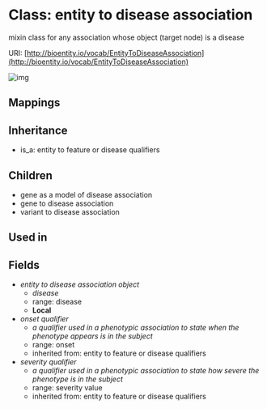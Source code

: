 # Class: entity to disease association


mixin class for any association whose object (target node) is a disease

URI: [http://bioentity.io/vocab/EntityToDiseaseAssociation](http://bioentity.io/vocab/EntityToDiseaseAssociation)

![img](http://yuml.me/diagram/nofunky;dir:TB/class/\[EntityToDiseaseAssociation]-%20onset%20qualifier(i)%20%3F>\[Onset],%20\[EntityToDiseaseAssociation]-%20severity%20qualifier(i)%20%3F>\[SeverityValue],%20\[EntityToDiseaseAssociation]-%20object%20%3F>\[Disease],%20\[VariantToDiseaseAssociation]uses%20-.->\[EntityToDiseaseAssociation],%20\[GeneToDiseaseAssociation]uses%20-.->\[EntityToDiseaseAssociation],%20\[GeneAsAModelOfDiseaseAssociation]uses%20-.->\[EntityToDiseaseAssociation],%20\[EntityToFeatureOrDiseaseQualifiers]^-\[EntityToDiseaseAssociation])
## Mappings

## Inheritance

 *  is_a: entity to feature or disease qualifiers
## Children

 * gene as a model of disease association
 * gene to disease association
 * variant to disease association
## Used in

## Fields

 * _entity to disease association object_
    * _disease_
    * range: disease
    * __Local__
 * _onset qualifier_
    * _a qualifier used in a phenotypic association to state when the phenotype appears is in the subject_
    * range: onset
    * inherited from: entity to feature or disease qualifiers
 * _severity qualifier_
    * _a qualifier used in a phenotypic association to state how severe the phenotype is in the subject_
    * range: severity value
    * inherited from: entity to feature or disease qualifiers
